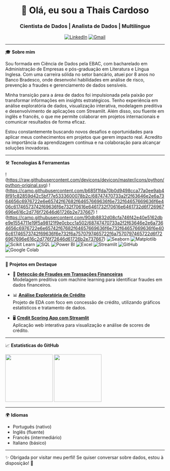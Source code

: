 <h1 align="center">👋 Olá, eu sou a Thais Cardoso</h1>
<h3 align="center">Cientista de Dados | Analista de Dados | Multilíngue</h3>

<p align="center">
  <a href="https://www.linkedin.com/in/thaisapdacardoso/" target="_blank"><img src="https://img.shields.io/badge/LinkedIn-blue?logo=linkedin&style=flat&logoColor=white" alt="LinkedIn"/></a>
  <a href="mailto:thaisapsantos.cardoso@gmail.com"><img src="https://img.shields.io/badge/email-D14836?style=flat&logo=gmail&logoColor=white" alt="Gmail"/></a>
</p>

---

🎓 **Sobre mim**

Sou formada em Ciência de Dados pela EBAC, com bacharelado em Administração de Empresas e pós-graduação em Literatura e Língua Inglesa. Com uma carreira sólida no setor bancário, atuei por 8 anos no Banco Bradesco, onde desenvolvi habilidades em análise de risco, prevenção a fraudes e gerenciamento de dados sensíveis.

Minha transição para a área de dados foi impulsionada pela paixão por transformar informações em insights estratégicos. Tenho experiência em análise exploratória de dados, visualização interativa, modelagem preditiva e desenvolvimento de aplicações com Streamlit. Além disso, sou fluente em inglês e francês, o que me permite colaborar em projetos internacionais e comunicar resultados de forma eficaz.

Estou constantemente buscando novos desafios e oportunidades para aplicar meus conhecimentos em projetos que gerem impacto real. Acredito na importância da aprendizagem contínua e na colaboração para alcançar soluções inovadoras.

---

🛠️ **Tecnologias & Ferramentas**

!(https://raw.githubusercontent.com/devicons/devicon/master/icons/python/python-original.svg)
!(https://camo.githubusercontent.com/b685f1fda70b0d9498cca77a0ee9ab48f91c82859d42c5bf77e5333600078b2c/68747470733a2f2f63646e2e6a7364656c6976722e6e65742f67682f64657669636f6e732f64657669636f6e406c61746573742f69636f6e732f70616e6461732f70616e6461732d6f726967696e616c2d776f72646d61726b2e737667)
!(https://camo.githubusercontent.com/90db8832d08cfa746f42e40e5162dbe9e1554711e19f5a98121f9e0cbcc1a502/68747470733a2f2f63646e2e6a7364656c6976722e6e65742f67682f64657669636f6e732f64657669636f6e406c61746573742f69636f6e732f6a7570797465722f6a7570797465722d6f726967696e616c2d776f72646d61726b2e737667)
![Seaborn](https://img.shields.io/badge/Seaborn-2689a1?style=for-the-badge)
![Matplotlib](https://img.shields.io/badge/Matplotlib-000000?style=for-the-badge)
![Scikit Learn](https://img.shields.io/badge/Scikit_Learn-F7931E?style=for-the-badge&logo=scikit-learn&logoColor=white)
![SQL](https://img.shields.io/badge/SQL-4479A1?style=for-the-badge&logo=mysql&logoColor=white)
![Power BI](https://img.shields.io/badge/Power_BI-F2C811?style=for-the-badge&logo=powerbi&logoColor=black)
![Excel](https://img.shields.io/badge/Excel-217346?style=for-the-badge&logo=microsoft-excel&logoColor=white)
![Streamlit](https://img.shields.io/badge/Streamlit-FF4B4B?style=for-the-badge&logo=streamlit&logoColor=white)
![GitHub](https://img.shields.io/badge/GitHub-181717?style=for-the-badge&logo=github&logoColor=white)
![Google Colab](https://img.shields.io/badge/Google_Colab-F9AB00?style=for-the-badge&logo=googlecolab&logoColor=black)

---

📌 **Projetos em Destaque**

- 🔎 [**Detecção de Fraudes em Transações Financeiras**](https://github.com/ThaisApdaCardoso/credit_fraud_detection)  
  Modelagem preditiva com machine learning para identificar fraudes em dados financeiros.

- 📊 [**Análise Exploratória de Crédito**](https://github.com/ThaisApdaCardoso/credit_exploratory_analysis)  
  Projeto de EDA com foco em concessão de crédito, utilizando gráficos estatísticos e tratamento de dados.

- 🖥️ [**Credit Scoring App com Streamlit**](https://github.com/ThaisApdaCardoso/credit-scoring-app)  
  Aplicação web interativa para visualização e análise de scores de crédito.

---

📈 **Estatísticas do GitHub**

<p align="left">
  <img height="150em" src="https://github-readme-stats.vercel.app/api?username=ThaisApdaCardoso&show_icons=true&theme=default"/>
  <img height="150em" src="https://github-readme-stats.vercel.app/api/top-langs/?username=ThaisApdaCardoso&layout=compact&theme=default"/>
</p>

---

🌍 **Idiomas**
- Português (nativo)  
- Inglês (fluente)  
- Francês (intermediário)  
- Italiano (básico)

---

✨ Obrigada por visitar meu perfil! Se quiser conversar sobre dados, estou à disposição! 🚀


